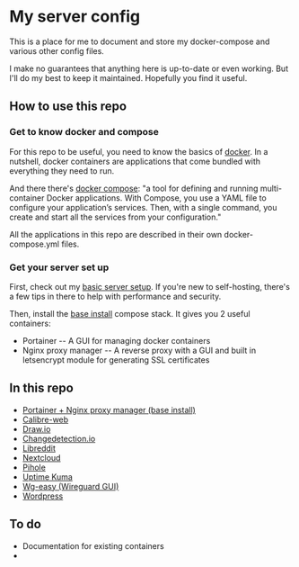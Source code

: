 # My server config

This is a place for me to document and store my docker-compose and various other config files.

I make no guarantees that anything here is up-to-date or even working. But I'll do my best to keep it maintained. Hopefully you find it useful.

## How to use this repo

### Get to know docker and compose

For this repo to be useful, you need to know the basics of [docker](https://www.docker.com/). In a nutshell, docker containers are applications that come bundled with everything they need to run. 

And there there's [docker compose](https://docs.docker.com/compose/): "a tool for defining and running multi-container Docker applications. With Compose, you use a YAML file to configure your application’s services. Then, with a single command, you create and start all the services from your configuration." 

All the applications in this repo are described in their own docker-compose.yml files.

### Get your server set up

First, check out my [basic server setup](https://github.com/jasoncrevier/server-config/tree/main/basic%20server%20setup). If you're new to self-hosting, there's a few tips in there to help with performance and security.

Then, install the [base install](https://github.com/jasoncrevier/server-config/tree/main/base%20install) compose stack. It gives you 2 useful containers:

- Portainer -- A GUI for managing docker containers
- Nginx proxy manager -- A reverse proxy with a GUI and built in letsencrypt module for generating SSL certificates



## In this repo

- [Portainer + Nginx proxy manager (base install)](https://github.com/jasoncrevier/server-config/tree/main/base%20install)
- [Calibre-web](https://github.com/jasoncrevier/server-config/tree/main/calibre-web)
- [Draw.io](https://github.com/jasoncrevier/server-config/tree/main/draw-io)
- [Changedetection.io](https://github.com/jasoncrevier/server-config/tree/main/changedetection)
- [Libreddit](https://github.com/jasoncrevier/server-config/tree/main/libreddit)
- [Nextcloud](https://github.com/jasoncrevier/server-config/tree/main/nextcloud)
- [Pihole](https://github.com/jasoncrevier/server-config/tree/main/pihole)
- [Uptime Kuma](https://github.com/jasoncrevier/server-config/tree/main/uptime%20kuma)
- [Wg-easy (Wireguard GUI)](https://github.com/jasoncrevier/server-config/tree/main/wg-easy)
- [Wordpress](https://github.com/jasoncrevier/server-config/tree/main/wordpress)

## To do

- Documentation for existing containers
- 